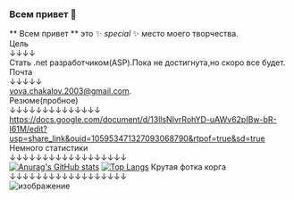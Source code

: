 ### Всем привет 👋


** Всем привет ** это ✨ _special_ ✨ место моего творчества.  
Цель   
↓↓↓↓  
Стать .net разработчиком(ASP).Пока не достигнута,но скоро все будет.  
Почта  
↓↓↓↓↓  
vova.chakalov.2003@gmail.com.   
Резюме(пробное)  
↓↓↓↓↓↓↓↓↓↓↓↓↓↓     
https://docs.google.com/document/d/13llsNIvrRohYD-uAWv62pIBw-bR-I61M/edit?usp=share_link&ouid=105953471327093068790&rtpof=true&sd=true     
Немного статистики  
↓↓↓↓↓↓↓↓↓↓↓↓↓↓↓↓↓↓  
[![Anurag's GitHub stats](https://github-readme-stats.vercel.app/api?username=RubikRr)](https://github.com/anuraghazra/github-readme-stats)
[![Top Langs](https://github-readme-stats.vercel.app/api/top-langs/?username=RubikRr&layout=compact)](https://github.com/anuraghazra/github-readme-stats)
Крутая фотка корга  
↓↓↓↓↓↓↓↓↓↓↓↓↓↓↓↓↓↓  
![изображение](https://user-images.githubusercontent.com/65467062/186758094-704993a1-3f07-4464-b51c-85d3dc009b22.png)  

